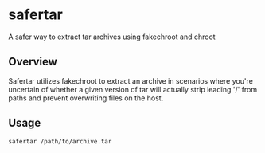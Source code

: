 # safertar
A safer way to extract tar archives using fakechroot and chroot

## Overview
Safertar utilizes fakechroot to extract an archive in scenarios where you're uncertain of whether a given version of tar will actually strip leading '/' from paths and prevent overwriting files on the host.

## Usage
```
safertar /path/to/archive.tar
```
